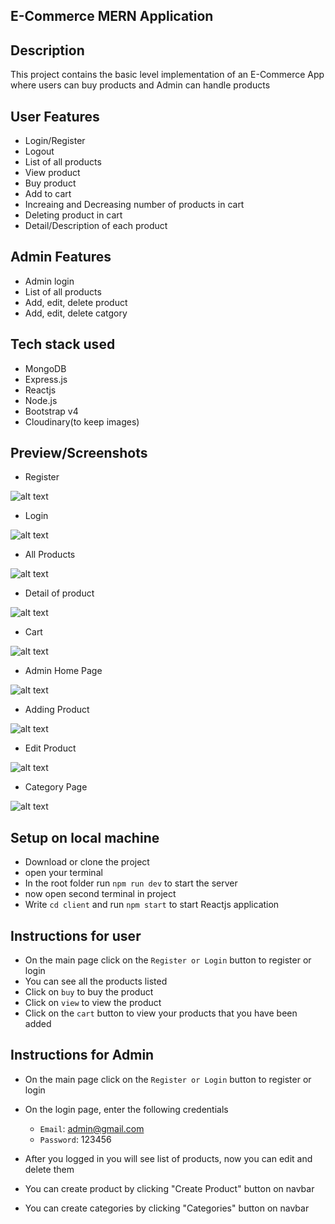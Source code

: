 ## E-Commerce MERN Application

## Description
  This project contains the basic level implementation of an E-Commerce App where users can buy products and Admin can handle products
  
  ## User Features
  - Login/Register
  - Logout
  - List of all products
  - View product
  - Buy product
  - Add to cart
  - Increaing and Decreasing number of products in cart
  - Deleting product in cart
  - Detail/Description of each product

## Admin Features
   - Admin login
   - List of all products
   - Add, edit, delete product
   - Add, edit, delete catgory

## Tech stack used
   - MongoDB
   - Express.js
   - Reactjs
   - Node.js
   - Bootstrap v4
   - Cloudinary(to keep images)
    
## Preview/Screenshots


- Register


![alt text](https://github.com/zeeshanhshaheen/client-ecommerce/blob/master/images/Screenshot%20from%202020-12-15%2017-34-14.png)
    

- Login


![alt text](https://github.com/zeeshanhshaheen/client-ecommerce/blob/master/images/Screenshot%20from%202020-12-15%2017-34-12.png)


- All Products

![alt text](https://github.com/zeeshanhshaheen/client-ecommerce/blob/master/images/Screenshot%20from%202020-12-15%2017-32-00.png)

- Detail of product

![alt text](https://github.com/zeeshanhshaheen/client-ecommerce/blob/master/images/Screenshot%20from%202020-12-15%2017-34-08.png)

- Cart 

![alt text](https://github.com/zeeshanhshaheen/client-ecommerce/blob/master/images/Screenshot%20from%202020-12-15%2017-32-07.png)

- Admin Home Page

![alt text](https://github.com/zeeshanhshaheen/client-ecommerce/blob/master/images/Screenshot%20from%202020-12-15%2017-32-23.png)

- Adding Product

![alt text](https://github.com/zeeshanhshaheen/client-ecommerce/blob/master/images/Screenshot%20from%202020-12-15%2017-32-45.png)

- Edit Product

![alt text](https://github.com/zeeshanhshaheen/client-ecommerce/blob/master/images/Screenshot%20from%202020-12-15%2017-32-37.png)

- Category Page

![alt text](https://github.com/zeeshanhshaheen/client-ecommerce/blob/master/images/Screenshot%20from%202020-12-15%2017-32-41.png)


## Setup on local machine

- Download or clone the project
-  open your terminal 
- In the root folder run  ``` npm run dev ``` to start the server
- now open second terminal in project
- Write `cd client` and run `npm start` to start Reactjs application

## Instructions for user
- On the main page click on the `Register or Login` button to register or login
- You can see all the products listed
- Click on `buy` to buy the product
- Click on `view` to view the product
- Click on the `cart` button to view your products that you have been added
    
 ## Instructions for Admin
 - On the main page click on the `Register or Login` button to register or login
 - On the login page, enter the following credentials
    - `Email`: admin@gmail.com
    - `Password`: 123456
            
 - After you logged in you will see list of products, now you can edit and delete them
 - You can create product by clicking "Create Product" button on navbar
 - You can create categories by clicking "Categories" button on navbar




